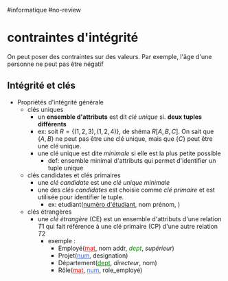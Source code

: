 #informatique #no-review 
# contraintes d'intégrité
On peut poser des contraintes sur des valeurs. Par exemple, l'âge d'une personne ne peut pas être négatif

## Intégrité et clés
 - Propriétés d'intégrité générale
     - clés uniques
         - un **ensemble d'attributs** est dit _clé unique_ si. **deux tuples différents**
         - ex: soit $R=\{(1, 2, 3), (1, 2, 4)\}$, de shéma $R[A, B, C]$. On sait que $\{A,B\}$ ne peut pas être une clé unique, mais que $\{C\}$ peut être une clé unique.
         - une clé unique est dite _minimale_ si elle est la plus petite possible
             - def: ensemble minimal d'attributs qui permet d'identifier un tuple unique
     - clés candidates et clés primaires
         - une _clé candidate_ est une _clé unique minimale_
         - une des _clés candidates_ est choisie comme _clé primaire_ et est utilisée pour identifier le tuple.
             - ex: etudiant(<u>numéro d'étudiant</u>, nom prénom, )
     - clés étrangères
         - une _clé étrangère_ (CE) est un ensemble d'attributs d'une relation $T1$ qui fait référence à une clé primaire (CP) d'une autre relation $T2$
             - exemple :
                 - Employé(<u style="color: red">mat</u>, nom addr, <i style="color:green">dept</i>, *supérieur*)
                 - Projet(<u style="color:royalblue">num</u>, designation)
                 - Département(<u style="color:green">dept</u>, *directeur*, nom)
                 - Rôle(<u style="color:red">mat</u>, <u style="color:royalblue">num</u>, role_employé)
